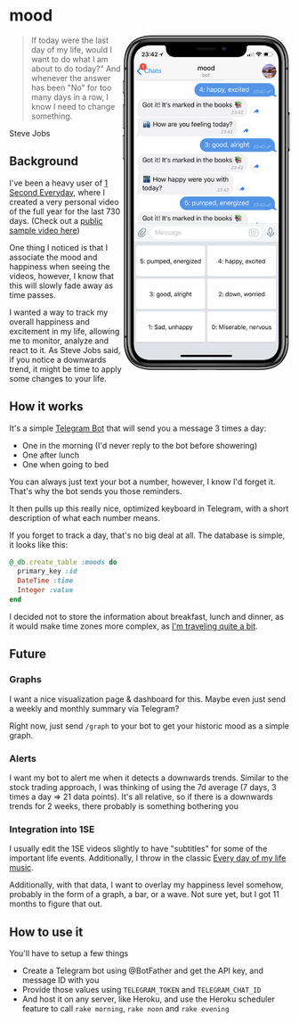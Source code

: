 # mood 

<img src="/assets/screenshot.png" width="300" align="right"/>

> If today were the last day of my life, would I want to do what I am about to do today?" And whenever the answer has been "No" for too many days in a row, I know I need to change something.

Steve Jobs

## Background

I've been a heavy user of [1 Second Everyday](https://1se.co/), where I created a very personal video of the full year for the last 730 days. (Check out a [public sample video here](https://www.youtube.com/watch?v=m_xlkC2DsSI))

One thing I noticed is that I associate the mood and happiness when seeing the videos, however, I know that this will slowly fade away as time passes.

I wanted a way to track my overall happiness and excitement in my life, allowing me to monitor, analyze and react to it. As Steve Jobs said, if you notice a downwards trend, it might be time to apply some changes to your life.

## How it works

It's a simple [Telegram Bot](https://core.telegram.org/bots) that will send you a message 3 times a day:

- One in the morning (I'd never reply to the bot before showering)
- One after lunch
- One when going to bed

You can always just text your bot a number, however, I know I'd forget it. That's why the bot sends you those reminders.

It then pulls up this really nice, optimized keyboard in Telegram, with a short description of what each number means.

If you forget to track a day, that's no big deal at all. The database is simple, it looks like this:

```ruby
@_db.create_table :moods do
  primary_key :id
  DateTime :time
  Integer :value
end
```

I decided not to store the information about breakfast, lunch and dinner, as it would make time zones more complex, as [I'm traveling quite a bit](https://whereisfelix.today).

## Future

### Graphs

I want a nice visualization page & dashboard for this. Maybe even just send a weekly and monthly summary via Telegram?

Right now, just send `/graph` to your bot to get your historic mood as a simple graph.

### Alerts

I want my bot to alert me when it detects a downwards trends. Similar to the stock trading approach, I was thinking of using the 7d average (7 days, 3 times a day => 21 data points). It's all relative, so if there is a downwards trends for 2 weeks, there probably is something bothering you

### Integration into 1SE

I usually edit the 1SE videos slightly to have "subtitles" for some of the important life events. Additionally, I throw in the classic [Every day of my life music](https://www.youtube.com/watch?v=m_xlkC2DsSI).

Additionally, with that data, I want to overlay my happiness level somehow, probably in the form of a graph, a bar, or a wave. Not sure yet, but I got 11 months to figure that out.

## How to use it

You'll have to setup a few things

- Create a Telegram bot using @BotFather and get the API key, and message ID with you
- Provide those values using `TELEGRAM_TOKEN` and `TELEGRAM_CHAT_ID`
- And host it on any server, like Heroku, and use the Heroku scheduler feature to call `rake morning`, `rake noon` and `rake evening`
